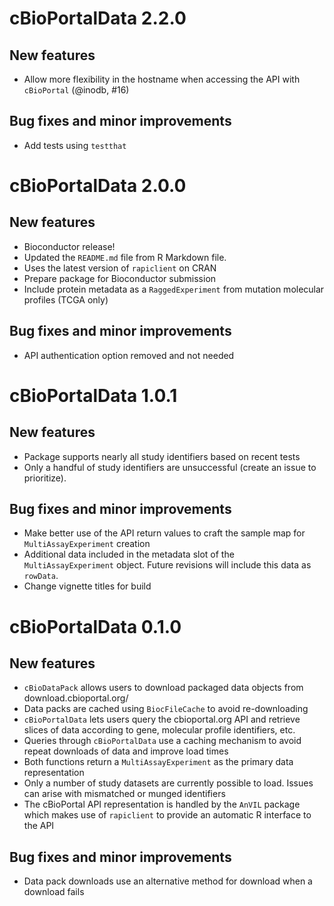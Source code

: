 # cBioPortalData 2.2.0

## New features

* Allow more flexibility in the hostname when accessing the API with
`cBioPortal` (@inodb, #16)

## Bug fixes and minor improvements

* Add tests using `testthat`

# cBioPortalData 2.0.0

## New features

* Bioconductor release!
* Updated the `README.md` file from R Markdown file.
* Uses the latest version of `rapiclient` on CRAN
* Prepare package for Bioconductor submission
* Include protein metadata as a `RaggedExperiment` from mutation molecular
profiles (TCGA only)

## Bug fixes and minor improvements

* API authentication option removed and not needed

# cBioPortalData 1.0.1

## New features

* Package supports nearly all study identifiers based on recent tests
* Only a handful of study identifiers are unsuccessful (create an issue to
prioritize).

## Bug fixes and minor improvements

* Make better use of the API return values to craft the sample map for
`MultiAssayExperiment` creation
* Additional data included in the metadata slot of the `MultiAssayExperiment`
object. Future revisions will include this data as `rowData`.
* Change vignette titles for build

# cBioPortalData 0.1.0

## New features

* `cBioDataPack` allows users to download packaged data objects from
download.cbioportal.org/
* Data packs are cached using `BiocFileCache` to avoid re-downloading
* `cBioPortalData` lets users query the cbioportal.org API and retrieve slices
of data according to gene, molecular profile identifiers, etc.
* Queries through `cBioPortalData` use a caching mechanism to avoid repeat
downloads of data and improve load times
* Both functions return a `MultiAssayExperiment` as the primary data
representation
* Only a number of study datasets are currently possible to load. Issues
can arise with mismatched or munged identifiers
* The cBioPortal API representation is handled by the `AnVIL` package
which makes use of `rapiclient` to provide an automatic R interface to the API

## Bug fixes and minor improvements

* Data pack downloads use an alternative method for download when a download
fails

